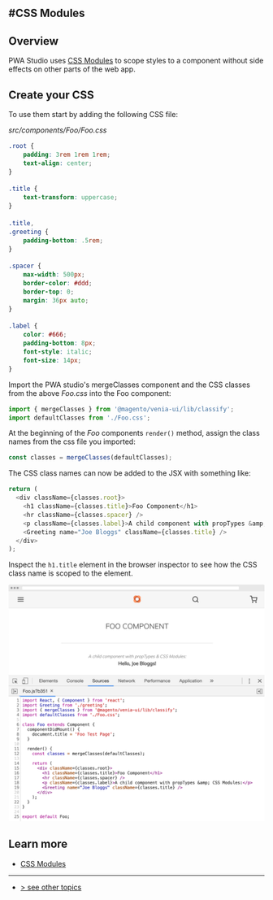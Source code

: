 #CSS Modules
---

## Overview

PWA Studio uses [CSS Modules][] to scope styles to a component without side effects on other parts of the web app.   

## Create your CSS

To use them start by adding the following CSS file:

_src/components/Foo/Foo.css_

```css
.root {
    padding: 3rem 1rem 1rem;
    text-align: center;
}
 
.title {
    text-transform: uppercase;
}
 
.title,
.greeting {
    padding-bottom: .5rem;
}
 
.spacer {
    max-width: 500px;
    border-color: #ddd;
    border-top: 0;
    margin: 36px auto;
}
 
.label {
    color: #666;
    padding-bottom: 8px;
    font-style: italic;
    font-size: 14px;
}
```

Import the PWA studio's mergeClasses component and the CSS classes from the above _Foo.css_ into the Foo component:    

```javascript
import { mergeClasses } from '@magento/venia-ui/lib/classify';
import defaultClasses from './Foo.css';
```

At the beginning of the _Foo_ components `render()` method, assign the class names from the css file you imported:    

```javascript
const classes = mergeClasses(defaultClasses);
```

The CSS class names can now be added to the JSX with something like:

```javascript
return (
  <div className={classes.root}>
    <h1 className={classes.title}>Foo Component</h1>
    <hr className={classes.spacer} />
    <p className={classes.label}>A child component with propTypes &amp; CSS Modules:</p>
    <Greeting name="Joe Bloggs" className={classes.title} />
  </div>
);
```

Inspect the `h1.title` element in the browser inspector to see how the CSS class name is scoped to the element.

![css modules screenshot][]

## Learn more

-   [CSS Modules][]

---
- [> see other topics](../../README.md#topics)

[CSS Modules]: https://magento.github.io/pwa-studio/technologies/basic-concepts/css-modules/
[css modules screenshot]: ./images/css-modules.png
